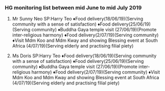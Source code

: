 
<a href="index.html"><i class="fa fa-reply fa-3x"></i></a> 


### HG monitoring list between mid June to mid July 2019

1) Mr Sunny Neo SP:Harry Teo
	&diams;Food delivery(18/06/19)(Serving community with a sense of satisfaction)
	&diams;Food delivery(25/06/19)(Serving community)
	&diams;Buddha Gaya temple visit (27/06/19)(Promote inter-religious harmony)
	&diams;Food delivery(2/07/19)(Serving community)
	&diams;Visit Mdm Koo and Mdm Kway and showing Blessing event at South Africa (4/07/19)(Serving elderly and practising filial piety)

2) Ms Doris SP:Harry Teo
	&diams;Food delivery(18/06/19)(Serving community with a sense of satisfaction)
	&diams;Food delivery(25/06/19)(Serving community)
	&diams;Buddha Gaya temple visit (27/06/19)(Promote inter-religious harmony)
	&diams;Food delivery(2/07/19)(Serving community)
	&diams;Visit Mdm Koo and Mdm Kway and showing Blessing event at South Africa (4/07/19)(Serving elderly and practising filial piety)
	